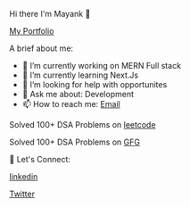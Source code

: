 Hi there  I'm Mayank 👨
<!-- 
**Mayankmishra110/Mayankmishra110** is a ✨ _special_ ✨ repository because its `README.md` (this file) appears on your GitHub profile.
 -->
[My Portfolio](https://mayankcseportfolio.netlify.app/)

A brief about me:

- 🔭 I’m currently working on MERN Full stack 
- 🌱 I’m currently learning Next.Js
- 🤔 I’m looking for help with opportunites
- 💬 Ask me about: Development 
- 📫 How to reach me: [Email](kmmay15@gmail.com)

Solved 100+ DSA Problems on [leetcode](https://leetcode.com/Mayank110/)

Solved 100+ DSA Problems on [GFG](https://auth.geeksforgeeks.org/user/kmmay15/)

🔗 Let's Connect:

[linkedin](https://www.linkedin.com/in/mayankmishracse/)

[Twitter](https://twitter.com/mayankkrmishra0)
‍

